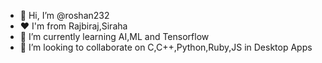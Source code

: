 - 👋 Hi, I’m @roshan232
- ❤️ I'm from Rajbiraj,Siraha 
- 🌱 I’m currently learning AI,ML and Tensorflow
- 💞️ I’m looking to collaborate on C,C++,Python,Ruby,JS in Desktop Apps
<!---
roshan232/roshan232 is a ✨ special ✨ repository because its `README.md` (this file) appears on your GitHub profile.
You can click the Preview link to take a look at your changes.
--->

